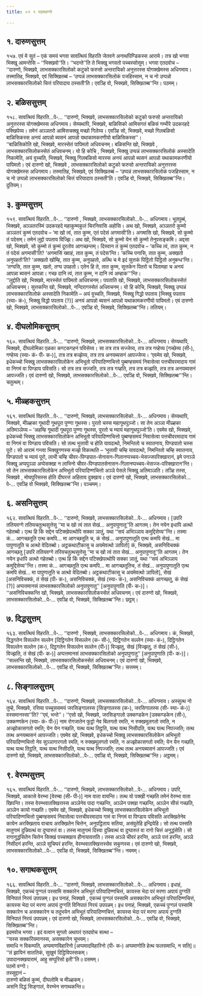 ```yaml
---
title: ०१ १ पठमवग्गो

---
```



## १. दारुणसुत्तम्

१५७. एवं मे सुतं – एकं समयं भगवा सावत्थियं विहरति जेतवने अनाथपिण्डिकस्स आरामे। तत्र खो भगवा भिक्खू आमन्तेसि – ‘‘भिक्खवो’’ति। ‘‘भदन्ते’’ति ते भिक्खू भगवतो पच्चस्सोसुम्। भगवा एतदवोच –  
‘‘दारुणो, भिक्खवे, लाभसक्कारसिलोको कटुको फरुसो अन्तरायिको अनुत्तरस्स योगक्खेमस्स अधिगमाय। तस्मातिह, भिक्खवे, एवं सिक्खितब्बं – ‘उप्पन्नं लाभसक्कारसिलोकं पजहिस्साम, न च नो उप्पन्नो लाभसक्कारसिलोको चित्तं परियादाय ठस्सती’ति। एवञ्हि वो, भिक्खवे, सिक्खितब्ब’’न्ति। पठमम्।  


## २. बळिससुत्तम्

१५८. सावत्थियं विहरति…पे॰… ‘‘दारुणो, भिक्खवे, लाभसक्कारसिलोको कटुको फरुसो अन्तरायिको अनुत्तरस्स योगक्खेमस्स अधिगमाय। सेय्यथापि, भिक्खवे, बाळिसिको आमिसगतं बळिसं गम्भीरे उदकरहदे पक्खिपेय्य। तमेनं अञ्ञतरो आमिसचक्खु मच्छो गिलेय्य। एवञ्हि सो, भिक्खवे, मच्छो गिलबळिसो बाळिसिकस्स अनयं आपन्नो ब्यसनं आपन्नो यथाकामकरणीयो बाळिसिकस्स’’।  
‘‘बाळिसिकोति खो, भिक्खवे, मारस्सेतं पापिमतो अधिवचनम्। बळिसन्ति खो, भिक्खवे , लाभसक्कारसिलोकस्सेतं अधिवचनम्। यो हि कोचि , भिक्खवे, भिक्खु उप्पन्नं लाभसक्कारसिलोकं अस्सादेति निकामेति, अयं वुच्चति, भिक्खवे, भिक्खु गिलबळिसो मारस्स अनयं आपन्नो ब्यसनं आपन्नो यथाकामकरणीयो पापिमतो। एवं दारुणो खो, भिक्खवे , लाभसक्कारसिलोको कटुको फरुसो अन्तरायिको अनुत्तरस्स योगक्खेमस्स अधिगमाय। तस्मातिह, भिक्खवे, एवं सिक्खितब्बं – ‘उप्पन्नं लाभसक्कारसिलोकं पजहिस्साम, न च नो उप्पन्नो लाभसक्कारसिलोको चित्तं परियादाय ठस्सती’ति। एवञ्हि वो, भिक्खवे, सिक्खितब्ब’’न्ति। दुतियम्।  


## ३. कुम्मसुत्तम्

१५९. सावत्थियं विहरति…पे॰… ‘‘दारुणो , भिक्खवे, लाभसक्कारसिलोको…पे॰… अधिगमाय। भूतपुब्बं, भिक्खवे, अञ्ञतरस्मिं उदकरहदे महाकुम्मकुलं चिरनिवासि अहोसि। अथ खो, भिक्खवे, अञ्ञतरो कुम्मो अञ्ञतरं कुम्मं एतदवोच – ‘मा खो त्वं, तात कुम्म, एतं पदेसं अगमासी’ति। अगमासि खो, भिक्खवे, सो कुम्मो तं पदेसम्। तमेनं लुद्दो पपताय विज्झि। अथ खो, भिक्खवे, सो कुम्मो येन सो कुम्मो तेनुपसङ्कमि। अद्दसा खो, भिक्खवे, सो कुम्मो तं कुम्मं दूरतोव आगच्छन्तम्। दिस्वान तं कुम्मं एतदवोच – ‘कच्चि त्वं, तात कुम्म, न तं पदेसं अगमासी’ति? ‘अगमासिं ख्वाहं, तात कुम्म, तं पदेस’न्ति। ‘कच्चि पनासि, तात कुम्म, अक्खतो अनुपहतो’ति? ‘अक्खतो खोम्हि, तात कुम्म, अनुपहतो, अत्थि च मे इदं सुत्तकं पिट्ठितो पिट्ठितो अनुबन्ध’न्ति। ‘तग्घसि, तात कुम्म, खतो, तग्घ उपहतो। एतेन हि ते, तात कुम्म, सुत्तकेन पितरो च पितामहा च अनयं आपन्ना ब्यसनं आपन्ना। गच्छ दानि त्वं, तात कुम्म, न दानि त्वं अम्हाक’’’न्ति।  
‘‘लुद्दोति खो, भिक्खवे, मारस्सेतं पापिमतो अधिवचनम्। पपताति खो, भिक्खवे, लाभसक्कारसिलोकस्सेतं अधिवचनम्। सुत्तकन्ति खो, भिक्खवे, नन्दिरागस्सेतं अधिवचनम्। यो हि कोचि, भिक्खवे, भिक्खु उप्पन्नं लाभसक्कारसिलोकं अस्सादेति निकामेति – अयं वुच्चति, भिक्खवे, भिक्खु गिद्धो पपताय [भिक्खु पपताय (स्या॰ कं॰), भिक्खु विद्धो पपताय (?)] अनयं आपन्नो ब्यसनं आपन्नो यथाकामकरणीयो पापिमतो। एवं दारुणो खो, भिक्खवे, लाभसक्कारसिलोको…पे॰… एवञ्हि वो, भिक्खवे, सिक्खितब्ब’’न्ति। ततियम्।  


## ४. दीघलोमिकसुत्तम्

१६०. सावत्थियं विहरति…पे॰… ‘‘दारुणो, भिक्खवे, लाभसक्कारसिलोको…पे॰… अधिगमाय। सेय्यथापि, भिक्खवे, दीघलोमिका एळका कण्टकगहनं पविसेय्य। सा तत्र तत्र सज्जेय्य, तत्र तत्र गय्हेय्य [गच्छेय्य (सी॰), गण्हेय्य (स्या॰ कं॰ पी॰ क॰)], तत्र तत्र बज्झेय्य, तत्र तत्र अनयब्यसनं आपज्जेय्य। ‘एवमेव खो, भिक्खवे, इधेकच्चो भिक्खु लाभसक्कारसिलोकेन अभिभूतो परियादिण्णचित्तो पुब्बण्हसमयं निवासेत्वा पत्तचीवरमादाय गामं वा निगमं वा पिण्डाय पविसति। सो तत्र तत्र सज्जति, तत्र तत्र गय्हति, तत्र तत्र बज्झति, तत्र तत्र अनयब्यसनं आपज्जति। एवं दारुणो खो, भिक्खवे, लाभसक्कारसिलोको…पे॰… एवञ्हि वो, भिक्खवे, सिक्खितब्ब’’’न्ति। चतुत्थम्।  


## ५. मीळ्हकसुत्तम्

१६१. सावत्थियं विहरति…पे॰… ‘‘दारुणो, भिक्खवे, लाभसक्कारसिलोको…पे॰… अधिगमाय। सेय्यथापि, भिक्खवे, मीळ्हका गूथादी गूथपूरा पुण्णा गूथस्स। पुरतो चस्स महागूथपुञ्जो। सा तेन अञ्ञा मीळ्हका अतिमञ्ञेय्य – ‘अहम्हि गूथादी गूथपूरा पुण्णा गूथस्स, पुरतो च म्यायं महागूथपुञ्जो’ति। एवमेव खो, भिक्खवे, इधेकच्चो भिक्खु लाभसक्कारसिलोकेन अभिभूतो परियादिण्णचित्तो पुब्बण्हसमयं निवासेत्वा पत्तचीवरमादाय गामं वा निगमं वा पिण्डाय पविसति। सो तत्थ भुत्तावी च होति यावदत्थो, निमन्तितो च स्वातनाय, पिण्डपातो चस्स पूरो। सो आरामं गन्त्वा भिक्खुगणस्स मज्झे विकत्थति – ‘भुत्तावी चम्हि यावदत्थो, निमन्तितो चम्हि स्वातनाय, पिण्डपातो च म्यायं पूरो, लाभी चम्हि चीवर-पिण्डपात-सेनासन-गिलानप्पच्चय-भेसज्जपरिक्खारानं, इमे पनञ्ञे भिक्खू अप्पपुञ्ञा अप्पेसक्खा न लाभिनो चीवर-पिण्डपातसेनासन-गिलानप्पच्चय-भेसज्ज-परिक्खारान’न्ति। सो तेन लाभसक्कारसिलोकेन अभिभूतो परियादिण्णचित्तो अञ्ञे पेसले भिक्खू अतिमञ्ञति। तञ्हि तस्स, भिक्खवे , मोघपुरिसस्स होति दीघरत्तं अहिताय दुक्खाय। एवं दारुणो खो, भिक्खवे, लाभसक्कारसिलोको…पे॰… एवञ्हि वो भिक्खवे, सिक्खितब्ब’’न्ति। पञ्चमम्।  


## ६. असनिसुत्तम्

१६२. सावत्थियं विहरति…पे॰… ‘‘दारुणो, भिक्खवे, लाभसक्कारसिलोको…पे॰… अधिगमाय। [उपरि ततियवग्गे ततियचतुत्थसुत्तेसु ‘‘मा च खो त्वं तात सेखं… अनुपापुणातू’’ति आगतम्। तेन नयेन इधापि अत्थो गहेतब्बो। एत्थ हि किं सद्देन पटिक्खेपत्थोपि सक्का ञातुं, यथा ‘‘सयं अभिञ्ञाय कमुद्दिसेय्य’’न्ति। तस्मा कं… आगच्छतूति एत्थ कमपि… मा आगच्छतूति च, कं सेखं… अनुपापुणातूति एत्थ कमपि सेखं… मा पापुणातूति च अत्थो वेदितब्बो। अट्ठकथाटीकासु च अयमेवत्थो ञापितो] कं, भिक्खवे, असनिविचक्कं आगच्छतु [उपरि ततियवग्गे तरियचतुत्थसुत्तेसु ‘‘मा च खो त्वं तात सेखं… अनुपापुणातू’’ति आगतम्। तेन नयेन इधापि अत्थो गहेतब्बो। एत्थ हि किं सद्देन पटिक्खेपत्थोपि सक्का ञातुं, यथा ‘‘सयं अभिञ्ञाय कमुद्दिसेय्य’’न्ति। तस्मा कं… आगच्छतूति एत्थ कमपि… मा आगच्छतूतिच, तं सेखं… अनुपापुणातूति एत्थ कमपि सेखं… मा पापुणातूति च अत्थो वेदितब्बो। अट्ठकथाटीकासु च अयमेवत्थो ञापितो], सेखं [असनिविचक्कं, तं सेखं (पी॰ क॰), असनिविचक्कं, सेखं (स्या॰ कं॰), असनिविचक्कं आगच्छतु, कं सेखं (?)] अप्पत्तमानसं लाभसक्कारसिलोको अनुपापुणातु’’ [अनुपापुणाति (पी॰ क॰)]।  
‘‘असनिविचक्कन्ति खो, भिक्खवे, लाभसक्कारसिलोकस्सेतं अधिवचनम्। एवं दारुणो खो, भिक्खवे, लाभसक्कारसिलोको…पे॰… एवञ्हि वो, भिक्खवे, सिक्खितब्ब’’न्ति। छट्ठम्।  


## ७. दिद्धसुत्तम्

१६३. सावत्थियं विहरति…पे॰… ‘‘दारुणो , भिक्खवे, लाभसक्कारसिलोको…पे॰… अधिगमाय। कं, भिक्खवे, दिद्धगतेन विसल्लेन सल्लेन [दिट्ठिगतेन विसल्लेन (क॰ सी॰), दिट्ठिगतेन सल्लेन (स्या॰ कं॰), दिट्ठिगतेन विसल्लेन सल्लेन (क॰), दिट्ठगतेन विसल्लेन सल्लेन (पी॰)] विज्झतु, सेखं [विज्झतु, तं सेखं (सी॰), विज्झति, तं सेखं (पी॰ क॰)] अप्पत्तमानसं लाभसक्कारसिलोको अनुपापुणातु’’ [अनुपापुणाति (पी॰ क॰)]।  
‘‘सल्लन्ति खो, भिक्खवे, लाभसक्कारसिलोकस्सेतं अधिवचनम्। एवं दारुणो खो, भिक्खवे, लाभसक्कारसिलोको…पे॰… एवञ्हि वो, भिक्खवे, सिक्खितब्ब’’न्ति। सत्तमम्।  


## ८. सिङ्गालसुत्तम्

१६४. सावत्थियं विहरति…पे॰… ‘‘दारुणो, भिक्खवे, लाभसक्कारसिलोको…पे॰… अधिगमाय। अस्सुत्थ नो तुम्हे, भिक्खवे, रत्तिया पच्चूससमयं जरसिङ्गालस्स [सिङ्गालस्स (क॰), जरसिगालस्स (सी॰ स्या॰ कं॰)] वस्समानस्सा’’ति? ‘‘एवं, भन्ते’’। ‘‘एसो खो, भिक्खवे, जरसिङ्गालो उक्कण्डकेन [उक्कण्डकेन (सी॰), उक्कण्णकेन (स्या॰ कं॰ पी॰)] नाम रोगजातेन फुट्ठो नेव बिलगतो रमति, न रुक्खमूलगतो रमति, न अज्झोकासगतो रमति; येन येन गच्छति, यत्थ यत्थ तिट्ठति, यत्थ यत्थ निसीदति, यत्थ यत्थ निपज्जति; तत्थ तत्थ अनयब्यसनं आपज्जति। एवमेव खो, भिक्खवे, इधेकच्चो भिक्खु लाभसक्कारसिलोकेन अभिभूतो परियादिण्णचित्तो नेव सुञ्ञागारगतो रमति, न रुक्खमूलगतो रमति, न अज्झोकासगतो रमति; येन येन गच्छति, यत्थ यत्थ तिट्ठति, यत्थ यत्थ निसीदति, यत्थ यत्थ निपज्जति; तत्थ तत्थ अनयब्यसनं आपज्जति। एवं दारुणो खो, भिक्खवे, लाभसक्कारसिलोको…पे॰… एवञ्हि वो, भिक्खवे, सिक्खितब्ब’’न्ति। अट्ठमम्।  


## ९. वेरम्भसुत्तम्

१६५. सावत्थियं विहरति…पे॰… ‘‘दारुणो, भिक्खवे, लाभसक्कारसिलोको…पे॰… अधिगमाय। उपरि, भिक्खवे, आकासे वेरम्भा [वेरम्बा (सी॰ पी॰)] नाम वाता वायन्ति। तत्थ यो पक्खी गच्छति तमेनं वेरम्भा वाता खिपन्ति। तस्स वेरम्भवातक्खित्तस्स अञ्ञेनेव पादा गच्छन्ति, अञ्ञेन पक्खा गच्छन्ति, अञ्ञेन सीसं गच्छति, अञ्ञेन कायो गच्छति। एवमेव खो, भिक्खवे, इधेकच्चो भिक्खु लाभसक्कारसिलोकेन अभिभूतो परियादिण्णचित्तो पुब्बण्हसमयं निवासेत्वा पत्तचीवरमादाय गामं वा निगमं वा पिण्डाय पविसति अरक्खितेनेव कायेन अरक्खिताय वाचाय अरक्खितेन चित्तेन, अनुपट्ठिताय सतिया, असंवुतेहि इन्द्रियेहि। सो तत्थ पस्सति मातुगामं दुन्निवत्थं वा दुप्पारुतं वा। तस्स मातुगामं दिस्वा दुन्निवत्थं वा दुप्पारुतं वा रागो चित्तं अनुद्धंसेति। सो रागानुद्धंसितेन चित्तेन सिक्खं पच्चक्खाय हीनायावत्तति। तस्स अञ्ञे चीवरं हरन्ति, अञ्ञे पत्तं हरन्ति, अञ्ञे निसीदनं हरन्ति, अञ्ञे सूचिघरं हरन्ति, वेरम्भवातक्खित्तस्सेव सकुणस्स। एवं दारुणो खो, भिक्खवे, लाभसक्कारसिलोको…पे॰… एवञ्हि वो, भिक्खवे, सिक्खितब्ब’’न्ति। नवमम्।  


## १०. सगाथकसुत्तम्

१६६. सावत्थियं विहरति…पे॰… ‘‘दारुणो, भिक्खवे, लाभसक्कारसिलोको…पे॰… अधिगमाय। इधाहं, भिक्खवे, एकच्चं पुग्गलं पस्सामि सक्कारेन अभिभूतं परियादिण्णचित्तं, कायस्स भेदा परं मरणा अपायं दुग्गतिं विनिपातं निरयं उपपन्नम्। इध पनाहं, भिक्खवे , एकच्चं पुग्गलं पस्सामि असक्कारेन अभिभूतं परियादिण्णचित्तं, कायस्स भेदा परं मरणा अपायं दुग्गतिं विनिपातं निरयं उपपन्नम्। इध पनाहं, भिक्खवे, एकच्चं पुग्गलं पस्सामि सक्कारेन च असक्कारेन च तदुभयेन अभिभूतं परियादिण्णचित्तं, कायस्स भेदा परं मरणा अपायं दुग्गतिं विनिपातं निरयं उपपन्नम्। एवं दारुणो खो, भिक्खवे, लाभसक्कारसिलोको…पे॰… एवञ्हि वो, भिक्खवे, सिक्खितब्ब’’न्ति।  
इदमवोच भगवा। इदं वत्वान सुगतो अथापरं एतदवोच सत्था –  
‘‘यस्स सक्करियमानस्स, असक्कारेन चूभयम्।  
समाधि न विकम्पति, अप्पमाणविहारिनो [अप्पमादविहारिनो (पी॰ क॰) अप्पमाणोति हेत्थ फलसमाधि, न सति]॥  
‘‘तं झायिनं साततिकं, सुखुमं दिट्ठिविपस्सकम्।  
उपादानक्खयारामं, आहु सप्पुरिसो इती’’ति॥ दसमम्।  
पठमो वग्गो।  
तस्सुद्दानं –  
दारुणो बळिसं कुम्मं, दीघलोमि च मीळ्हकम्।  
असनि दिद्धं सिङ्गालं, वेरम्भेन सगाथकन्ति॥  